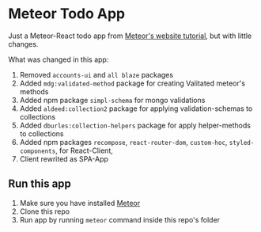 # Meteor Todo App

Just a Meteor-React todo app from [Meteor's website tutorial](https://www.meteor.com/tutorials/react/creating-an-app), but with little changes.

What was changed in this app:
1. Removed `accounts-ui` and `all blaze` packages
2. Added `mdg:validated-method` package for creating Valitated meteor's 
methods
3. Added npm package `simpl-schema` for mongo validations
4. Added `aldeed:collection2` package for applying validation-schemas to collections
5. Added `dburles:collection-helpers` package for apply helper-methods to collections
6. Added npm packages `recompose`, `react-router-dom`, `custom-hoc`, `styled-components`, for React-Client,
7. Client rewrited as SPA-App

## Run this app
1. Make sure you have installed [Meteor](https://www.meteor.com/install)
2. Clone this repo
3. Run app by running `meteor` command inside this repo's folder